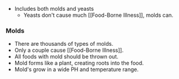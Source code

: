 * Includes both molds and yeasts
	* Yeasts don't cause much [[Food-Borne Illness]], molds can.

### Molds

* There are thousands of types of molds.
* Only a couple cause [[Food-Borne Illness]].
* All foods with mold should be thrown out.
* Mold forms like a plant, creating roots into the food.
* Mold's grow in a wide PH and temperature range.